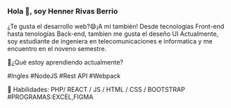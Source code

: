 ### Hola  👋, soy Henner Rivas Berrio
  ¿Te gusta el desarrollo web?😄¡A mi también! Desde tecnologías Front-end hasta tenologías Back-end, tambien me gusta el deseño UI 
Actualmente, soy estudiante de ingeniera en telecomunicaciones e informatica y me encuentro en el noveno semestre.


🌱¿Qué estoy aprendiendo actualmente?

 #Ingles
 #NodeJS 
 #Rest API
 #Webpack 


🔭 Habilidades: PHP/ REACT / JS / HTML / CSS / BOOTSTRAP
#PROGRAMAS:EXCEL,FIGMA
